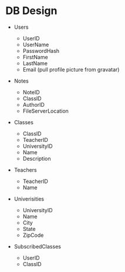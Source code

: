 DB Design
=========
* Users
	* UserID
	* UserName
	* PasswordHash
	* FirstName
	* LastName
	* Email (pull profile picture from gravatar)

* Notes
	* NoteID
	* ClassID
	* AuthorID
	* FileServerLocation

* Classes
	* ClassID 
	* TeacherID
	* UniversityID
	* Name
	* Description

* Teachers
	* TeacherID
	* Name

* Univerisities
	* UniversityID
	* Name
	* City
	* State
	* ZipCode

* SubscribedClasses
	* UserID
	* ClassID